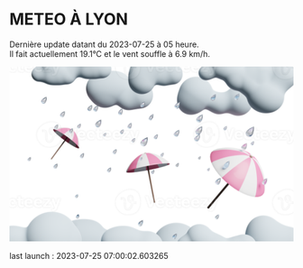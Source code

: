 # METEO À LYON

Dernière update datant du 2023-07-25 à 05 heure.  
Il fait actuellement 19.1°C et le vent souffle à 6.9 km/h.      

![](./.github/rain.png)

last launch : 2023-07-25 07:00:02.603265
